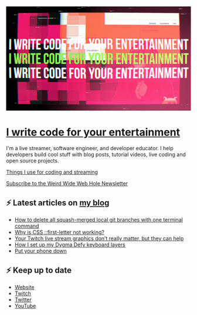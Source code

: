 ![!write code for your entertainment](trailer_thumb.png)

# [I write code for your entertainment](https://www.twitch.tv/videos/1971055901)

I'm a live streamer, software engineer, and developer educator. I help developers build cool stuff with blog posts,
tutorial videos, live coding and open source projects.

[Things I use for coding and streaming](https://whitep4nth3r.com/uses/)

[Subscribe to the Weird Wide Web Hole Newsletter](https://buttondown.email/weirdwidewebhole)

## ⚡️ Latest articles on [my blog](https://whitep4nth3r.com)

<!-- BLOG-POST-LIST:START -->
- [How to delete all squash-merged local git branches with one terminal command](https://whitep4nth3r.com/blog/how-to-delete-all-squash-merged-local-git-branches-with-one-terminal-command/)
- [Why is CSS ::first-letter not working?](https://whitep4nth3r.com/blog/why-is-css-first-letter-not-working/)
- [Your Twitch live stream graphics don’t really matter, but they can help](https://whitep4nth3r.com/blog/create-free-twitch-live-stream-graphics/)
- [How I set up my Dygma Defy keyboard layers](https://whitep4nth3r.com/blog/dygma-defy-keyboard-layers/)
- [Put your phone down](https://whitep4nth3r.com/blog/put-your-phone-down/)
<!-- BLOG-POST-LIST:END -->

## ⚡️ Keep up to date

- [Website](https://whitep4nth3r.com/)
- [Twitch](https://twitch.tv/whitep4nth3r)
- [Twitter](https://twitter.com/whitep4nth3r)
- [YouTube](https://www.youtube.com/c/whitep4nth3r/videos)
